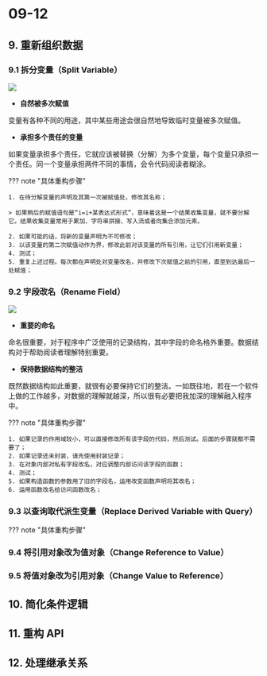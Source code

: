 
# 09-12

## 9. 重新组织数据

### 9.1 拆分变量（Split Variable）

![](https://img.zhengyua.cn/blog/202406060911871.png)

- **自然被多次赋值**

变量有各种不同的用途，其中某些用途会很自然地导致临时变量被多次赋值。

- **承担多个责任的变量**

如果变量承担多个责任，它就应该被替换（分解）为多个变量，每个变量只承担一个责任。同一个变量承担两件不同的事情，会令代码阅读者糊涂。

??? note "具体重构步骤"

	1. 在待分解变量的声明及其第一次被赋值处，修改其名称；

	> 如果稍后的赋值语句是“i=i+某表达式形式”，意味着这是一个结果收集变量，就不要分解它。结果收集变量常用于累加、字符串拼接、写入流或者向集合添加元素。

	2. 如果可能的话，将新的变量声明为不可修改；
	3. 以该变量的第二次赋值动作为界，修改此前对该变量的所有引用，让它们引用新变量；
	4. 测试；
	5. 重复上述过程。每次都在声明处对变量改名，并修改下次赋值之前的引用，直至到达最后一处赋值；

### 9.2 字段改名（Rename Field）

![](https://img.zhengyua.cn/blog/202406060914069.png)

- **重要的命名**

命名很重要，对于程序中广泛使用的记录结构，其中字段的命名格外重要。数据结构对于帮助阅读者理解特别重要。

- **保持数据结构的整洁**

既然数据结构如此重要，就很有必要保持它们的整洁。一如既往地，若在一个软件上做的工作越多，对数据的理解就越深，所以很有必要把我加深的理解融入程序中。

??? note "具体重构步骤"

	1. 如果记录的作用域较小，可以直接修改所有该字段的代码，然后测试。后面的步骤就都不需要了；
	2. 如果记录还未封装，请先使用封装记录；
	3. 在对象内部对私有字段改名，对应调整内部访问该字段的函数；
	4. 测试；
	5. 如果构造函数的参数用了旧的字段名，运用改变函数声明将其改名；
	6. 运用函数改名给访问函数改名；

### 9.3 以查询取代派生变量（Replace Derived Variable with Query）

??? note "具体重构步骤"

### 9.4 将引用对象改为值对象（Change Reference to Value）
### 9.5 将值对象改为引用对象（Change Value to Reference）

## 10. 简化条件逻辑

## 11. 重构 API

## 12. 处理继承关系